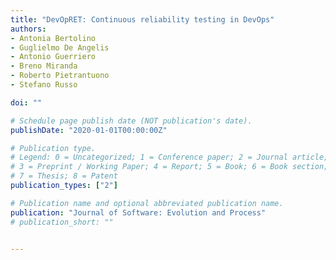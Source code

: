 ```yaml
---
title: "DevOpRET: Continuous reliability testing in DevOps"
authors:
- Antonia Bertolino
- Guglielmo De Angelis 
- Antonio Guerriero 
- Breno Miranda 
- Roberto Pietrantuono 
- Stefano Russo 

doi: ""

# Schedule page publish date (NOT publication's date).
publishDate: "2020-01-01T00:00:00Z"

# Publication type.
# Legend: 0 = Uncategorized; 1 = Conference paper; 2 = Journal article;
# 3 = Preprint / Working Paper; 4 = Report; 5 = Book; 6 = Book section;
# 7 = Thesis; 8 = Patent
publication_types: ["2"]

# Publication name and optional abbreviated publication name.
publication: "Journal of Software: Evolution and Process"
# publication_short: ""


---
```

